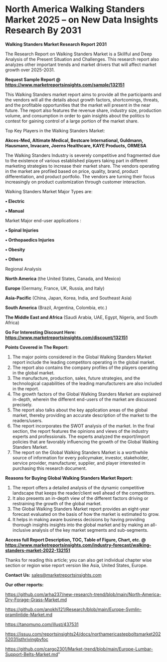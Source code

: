 # North America Walking Standers Market 2025 – on New Data Insights Research By 2031

<strong>Walking Standers Market Research Report 2031</strong>

The Research Report on Walking Standers Market is a Skillful and Deep Analysis of the Present Situation and Challenges. This research report also analyzes other important trends and market drivers that will affect market growth over 2025-2031.

<strong>Request Sample Report @ <a href=https://www.marketreportsinsights.com/sample/132151>https://www.marketreportsinsights.com/sample/132151</a></strong>

This Walking Standers market report aims to provide all the participants and the vendors will all the details about growth factors, shortcomings, threats, and the profitable opportunities that the market will present in the near future. The report also features the revenue share, industry size, production volume, and consumption in order to gain insights about the politics to contest for gaining control of a large portion of the market share.

Top Key Players in the Walking Standers Market:

<strong>Akces-Med, Altimate Medical, Bestcare International, Guldmann, Hausmann, Invacare, Joerns Healthcare, KAYE Products, ORMESA</strong>

The Walking Standers Industry is severely competitive and fragmented due to the existence of various established players taking part in different marketing strategies to increase their market share. The vendors operating in the market are profiled based on price, quality, brand, product differentiation, and product portfolio. The vendors are turning their focus increasingly on product customization through customer interaction.

Walking Standers Market Major Types are:

<strong>• Electric

• Manual</strong>

Market Major end-user applications :

<strong>• Spinal Injuries

• Orthopaedics Injuries

• Obesity

• Others</strong>

Regional Analysis

</u><strong><b>North America</b></strong> (the United States, Canada, and Mexico)

<strong><b>Europe </b></strong>(Germany, France, UK, Russia, and Italy)

<strong><b>Asia-Pacific</b></strong> (China, Japan, Korea, India, and Southeast Asia)

<strong><b>South America</b></strong> (Brazil, Argentina, Colombia, etc.)

<strong><b>The Middle East and Africa</b></strong> (Saudi Arabia, UAE, Egypt, Nigeria, and South Africa)

<strong>Go For Interesting Discount Here: <a href=https://www.marketreportsinsights.com/discount/132151>https://www.marketreportsinsights.com/discount/132151</a></strong>

<strong>Points Covered in The Report:</strong>
<ol>
  <li>The major points considered in the Global Walking Standers Market report include the leading competitors operating in the global market.</li>
  <li>The report also contains the company profiles of the players operating in the global market.</li>
  <li>The manufacture, production, sales, future strategies, and the technological capabilities of the leading manufacturers are also included in the report.</li>
  <li>The growth factors of the Global Walking Standers Market are explained in-depth, wherein the different end-users of the market are discussed precisely.</li>
  <li>The report also talks about the key application areas of the global market, thereby providing an accurate description of the market to the readers/users.</li>
  <li>The report incorporates the SWOT analysis of the market. In the final section, the report features the opinions and views of the industry experts and professionals. The experts analyzed the export/import policies that are favorably influencing the growth of the Global Walking Standers Market.</li>
  <li>The report on the Global Walking Standers Market is a worthwhile source of information for every policymaker, investor, stakeholder, service provider, manufacturer, supplier, and player interested in purchasing this research document.</li>
</ol>
<strong>Reasons for Buying Global Walking Standers Market Report:</strong>

<ol>
  <li>The report offers a detailed analysis of the dynamic competitive landscape that keeps the reader/client well ahead of the competitors.</li>
  <li>It also presents an in-depth view of the different factors driving or restraining the growth of the global market.</li>
  <li>The Global Walking Standers Market report provides an eight-year forecast evaluated on the basis of how the market is estimated to grow.</li>
  <li>It helps in making aware business decisions by having providing thorough insights insights into the global market and by making an all-inclusive analysis of the key market segments and sub-segments.</li>
</ol>
<strong>Access full Report Description, TOC, Table of Figure, Chart, etc. @ <a href=https://www.marketreportsinsights.com/industry-forecast/walking-standers-market-2022-132151>https://www.marketreportsinsights.com/industry-forecast/walking-standers-market-2022-132151</a></strong>


Thanks for reading this article; you can also get individual chapter wise section or region wise report version like Asia, United States, Europe.

<strong>Contact Us:</strong>
sales@marketreportsinsights.com

<strong>Our other reports:</strong>

<a href=https://github.com/arha237/new-research-trend/blob/main/North-America-Dry-Forage-Grass-Market.md>https://github.com/arha237/new-research-trend/blob/main/North-America-Dry-Forage-Grass-Market.md</a>

<a href=https://github.com/anokhi121/Research/blob/main/Europe-Symlin-pramlintide-Market.md>https://github.com/anokhi121/Research/blob/main/Europe-Symlin-pramlintide-Market.md</a>

<a href=https://tanomuno.com/illust/437531>https://tanomuno.com/illust/437531</a>

<a href=https://issuu.com/reportsinsights24/docs/northamericastepboltsmarket20252031isthrivingbyfoc>https://issuu.com/reportsinsights24/docs/northamericastepboltsmarket20252031isthrivingbyfoc</a>

<a href=https://github.com/cargo2301/Market-trend/blob/main/Europe-Lumbar-Support-Belts-Market.md>https://github.com/cargo2301/Market-trend/blob/main/Europe-Lumbar-Support-Belts-Market.md</a>"
